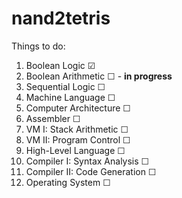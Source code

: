 # nand2tetris

Things to do:
1. Boolean Logic &#9745;
2. Boolean Arithmetic &#9744; - **in progress**
3. Sequential Logic &#9744;
4. Machine Language &#9744;
5. Computer Architecture &#9744;
6. Assembler &#9744;
7. VM I: Stack Arithmetic &#9744;
8. VM II: Program Control &#9744;
9. High-Level Language &#9744;
10. Compiler I: Syntax Analysis &#9744;
11. Compiler II: Code Generation &#9744;
12. Operating System &#9744;
